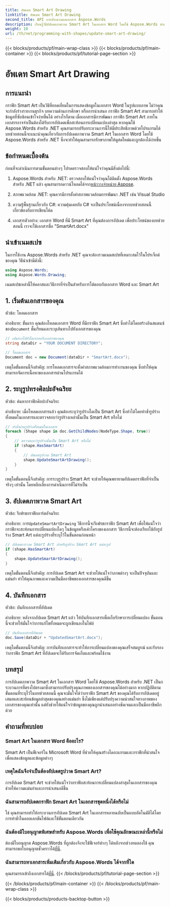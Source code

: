 ```yaml
---
title: อัพเดท Smart Art Drawing
linktitle: อัพเดท Smart Art Drawing
second_title: API การประมวลผลเอกสาร Aspose.Words
description: เรียนรู้วิธีอัปเดตภาพวาด Smart Art ในเอกสาร Word โดยใช้ Aspose.Words สำหรับ .NET ด้วยคำแนะนำทีละขั้นตอนนี้ รับรองว่าภาพของคุณจะแม่นยำเสมอ
weight: 10
url: /th/net/programming-with-shapes/update-smart-art-drawing/
---
```


{{< blocks/products/pf/main-wrap-class >}}
{{< blocks/products/pf/main-container >}}
{{< blocks/products/pf/tutorial-page-section >}}

# อัพเดท Smart Art Drawing

## การแนะนำ

กราฟิก Smart Art เป็นวิธีที่ยอดเยี่ยมในการแสดงข้อมูลในเอกสาร Word ในรูปแบบภาพ ไม่ว่าคุณจะกำลังร่างรายงานธุรกิจ บทความด้านการศึกษา หรือการนำเสนอ กราฟิก Smart Art สามารถทำให้ข้อมูลที่ซับซ้อนเข้าใจง่ายขึ้นได้ อย่างไรก็ตาม เมื่อเอกสารมีการพัฒนา กราฟิก Smart Art ภายในเอกสารอาจจำเป็นต้องได้รับการอัปเดตเพื่อสะท้อนการเปลี่ยนแปลงล่าสุด หากคุณใช้ Aspose.Words สำหรับ .NET คุณสามารถปรับกระบวนการนี้ให้มีประสิทธิภาพด้วยโปรแกรมได้ บทช่วยสอนนี้จะแนะนำคุณเกี่ยวกับการอัปเดตภาพวาด Smart Art ในเอกสาร Word โดยใช้ Aspose.Words สำหรับ .NET ซึ่งจะทำให้คุณสามารถรักษาภาพให้ดูสดใหม่และถูกต้องได้ง่ายขึ้น

## ข้อกำหนดเบื้องต้น

ก่อนที่จะดำเนินการตามขั้นตอนต่างๆ โปรดตรวจสอบให้แน่ใจว่าคุณมีสิ่งต่อไปนี้:

1.  Aspose.Words สำหรับ .NET: ตรวจสอบให้แน่ใจว่าคุณได้ติดตั้ง Aspose.Words สำหรับ .NET แล้ว คุณสามารถดาวน์โหลดได้จาก[หน้าวางจำหน่าย Aspose](https://releases.aspose.com/words/net/).

2. สภาพแวดล้อม .NET: คุณควรมีการตั้งค่าสภาพแวดล้อมการพัฒนา .NET เช่น Visual Studio

3. ความรู้พื้นฐานเกี่ยวกับ C#: ความคุ้นเคยกับ C# จะเป็นประโยชน์เนื่องจากบทช่วยสอนนี้เกี่ยวข้องกับการเขียนโค้ด

4. เอกสารตัวอย่าง: เอกสาร Word ที่มี Smart Art ที่คุณต้องการอัปเดต เพื่อประโยชน์ของบทช่วยสอนนี้ เราจะใช้เอกสารชื่อ "SmartArt.docx"

## นำเข้าเนมสเปซ

ในการใช้งาน Aspose.Words สำหรับ .NET คุณจะต้องรวมเนมสเปซที่เหมาะสมไว้ในโปรเจ็กต์ของคุณ วิธีนำเข้ามีดังนี้:

```csharp
using Aspose.Words;
using Aspose.Words.Drawing;
```

เนมสเปซเหล่านี้ให้คลาสและวิธีการที่จำเป็นสำหรับการโต้ตอบกับเอกสาร Word และ Smart Art

## 1. เริ่มต้นเอกสารของคุณ

หัวข้อ: โหลดเอกสาร

คำอธิบาย:
 ขั้นแรก คุณต้องโหลดเอกสาร Word ที่มีกราฟิก Smart Art ซึ่งทำได้โดยสร้างอินสแตนซ์ของ`Document` ชั้นเรียนและระบุเส้นทางไปยังเอกสารของคุณ

```csharp
// เส้นทางไปยังไดเรกทอรีเอกสารของคุณ
string dataDir = "YOUR DOCUMENT DIRECTORY";

// โหลดเอกสาร
Document doc = new Document(dataDir + "SmartArt.docx");
```

เหตุใดขั้นตอนนี้จึงสำคัญ:
การโหลดเอกสารจะตั้งค่าสภาพแวดล้อมการทำงานของคุณ ซึ่งทำให้คุณสามารถจัดการเนื้อหาของเอกสารผ่านโปรแกรมได้

## 2. ระบุรูปทรงศิลปะอัจฉริยะ

หัวข้อ: ค้นหากราฟิกศิลปะอัจฉริยะ

คำอธิบาย:
เมื่อโหลดเอกสารแล้ว คุณต้องระบุว่ารูปร่างใดเป็น Smart Art ซึ่งทำได้โดยทำซ้ำรูปร่างทั้งหมดในเอกสารและตรวจสอบว่ารูปร่างเหล่านั้นเป็น Smart Art หรือไม่

```csharp
// ทำซ้ำผ่านรูปร่างทั้งหมดในเอกสาร
foreach (Shape shape in doc.GetChildNodes(NodeType.Shape, true))
{
    // ตรวจสอบว่ารูปร่างนั้นเป็น Smart Art หรือไม่
    if (shape.HasSmartArt)
    {
        // อัพเดทรูปวาด Smart Art
        shape.UpdateSmartArtDrawing();
    }
}
```

เหตุใดขั้นตอนนี้จึงสำคัญ:
การระบุรูปร่าง Smart Art จะช่วยให้คุณพยายามอัปเดตกราฟิกที่จำเป็นจริงๆ เท่านั้น โดยหลีกเลี่ยงการดำเนินการที่ไม่จำเป็น

## 3. อัปเดตภาพวาด Smart Art

หัวข้อ: รีเฟรชกราฟิกอาร์ตอัจฉริยะ

คำอธิบาย:
 การ`UpdateSmartArtDrawing` วิธีการนี้จะรีเฟรชกราฟิก Smart Art เพื่อให้แน่ใจว่ากราฟิกจะสะท้อนการเปลี่ยนแปลงใดๆ ในข้อมูลหรือเค้าโครงของเอกสาร วิธีการนี้จะต้องเรียกใช้กับรูปร่าง Smart Art แต่ละรูปร่างที่ระบุไว้ในขั้นตอนก่อนหน้า

```csharp
// อัปเดตการวาด Smart Art สำหรับรูปร่าง Smart Art แต่ละรูป
if (shape.HasSmartArt)
{
    shape.UpdateSmartArtDrawing();
}
```

เหตุใดขั้นตอนนี้จึงสำคัญ:
การอัปเดต Smart Art จะช่วยให้แน่ใจว่าภาพต่างๆ จะเป็นปัจจุบันและแม่นยำ ทำให้คุณภาพและความเป็นมืออาชีพของเอกสารของคุณดีขึ้น

## 4. บันทึกเอกสาร

หัวข้อ: บันทึกเอกสารที่อัปเดต

คำอธิบาย:
หลังจากอัปเดต Smart Art แล้ว ให้บันทึกเอกสารเพื่อเก็บรักษาการเปลี่ยนแปลง ขั้นตอนนี้จะช่วยให้มั่นใจว่าการแก้ไขทั้งหมดจะถูกเขียนลงในไฟล์

```csharp
// บันทึกเอกสารที่อัพเดต
doc.Save(dataDir + "UpdatedSmartArt.docx");
```

เหตุใดขั้นตอนนี้จึงสำคัญ:
การบันทึกเอกสารจะทำให้การเปลี่ยนแปลงของคุณเสร็จสมบูรณ์ และรับรองว่ากราฟิก Smart Art ที่อัปเดตจะได้รับการจัดเก็บและพร้อมใช้งาน

## บทสรุป

การอัปเดตภาพวาด Smart Art ในเอกสาร Word โดยใช้ Aspose.Words สำหรับ .NET เป็นกระบวนการที่ตรงไปตรงมาซึ่งสามารถปรับปรุงคุณภาพของเอกสารของคุณได้อย่างมาก หากปฏิบัติตามขั้นตอนที่ระบุไว้ในบทช่วยสอนนี้ คุณจะมั่นใจได้ว่ากราฟิก Smart Art ของคุณได้รับการอัปเดตอยู่เสมอและสะท้อนข้อมูลล่าสุดของคุณอย่างแม่นยำ ซึ่งไม่เพียงแต่ปรับปรุงความน่าสนใจทางภาพของเอกสารของคุณเท่านั้น แต่ยังช่วยให้แน่ใจว่าข้อมูลของคุณถูกนำเสนออย่างชัดเจนและเป็นมืออาชีพอีกด้วย

## คำถามที่พบบ่อย

### Smart Art ในเอกสาร Word คืออะไร?
Smart Art เป็นฟีเจอร์ใน Microsoft Word ที่ช่วยให้คุณสร้างไดอะแกรมและกราฟิกที่น่าสนใจเพื่อแสดงข้อมูลและข้อมูลต่างๆ

### เหตุใดฉันจึงจำเป็นต้องอัปเดตรูปวาด Smart Art?
การอัปเดต Smart Art จะช่วยให้แน่ใจว่ากราฟิกสะท้อนการเปลี่ยนแปลงล่าสุดในเอกสารของคุณ ช่วยให้ความแม่นยำและการนำเสนอดีขึ้น

### ฉันสามารถอัปเดตกราฟิก Smart Art ในเอกสารชุดหนึ่งได้หรือไม่
ใช่ คุณสามารถทำให้กระบวนการอัปเดต Smart Art ในเอกสารหลายฉบับเป็นแบบอัตโนมัติได้โดยการทำซ้ำในคอลเลกชันไฟล์และใช้ขั้นตอนเดียวกัน

### ฉันต้องมีใบอนุญาตพิเศษสำหรับ Aspose.Words เพื่อใช้คุณลักษณะเหล่านี้หรือไม่
 ต้องมีใบอนุญาต Aspose.Words ที่ถูกต้องจึงจะใช้ฟีเจอร์ต่างๆ ได้หลังจากช่วงทดลองใช้ คุณสามารถขอใบอนุญาตชั่วคราวได้[ที่นี่](https://purchase.aspose.com/temporary-license/).

### ฉันสามารถหาเอกสารเพิ่มเติมเกี่ยวกับ Aspose.Words ได้จากที่ใด
 คุณสามารถเข้าถึงเอกสารได้[ที่นี่](https://reference.aspose.com/words/net/).
{{< /blocks/products/pf/tutorial-page-section >}}

{{< /blocks/products/pf/main-container >}}
{{< /blocks/products/pf/main-wrap-class >}}

{{< blocks/products/products-backtop-button >}}
